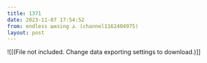 ```yaml
---
title: 1371
date: 2023-11-07 17:54:52
from: endless шизing ⍼ (channel1162404975)
layout: post
---
```


![[(File not included. Change data exporting settings to download.)]]


